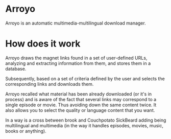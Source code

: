 Arroyo
======

Arroyo is an automatic multimedia-multilingual download manager.

How does it work
=============

Arroyo draws the magnet links found in a set of user-defined URLs, analyzing and extracting information from them, and stores them in a database.

Subsequently, based on a set of criteria defined by the user and selects the corresponding links and downloads them.

Arroyo recalled what material has been already downloaded (or it's in process) and is aware of the fact that several links may correspond to a single episode or movie. Thus avoiding down the same content twice. It also allows you to select the quality or language content that you want.

In a way is a cross between brook and Couchpotato SickBeard adding being multilingual and multimedia (in the way it handles episodes, movies, music, books or anything).